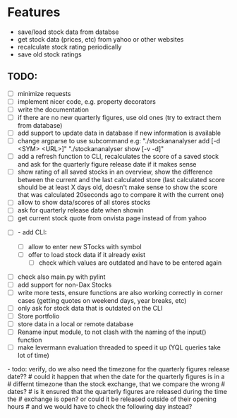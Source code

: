 # Features

- save/load stock data from databse
- get stock data (prices, etc) from yahoo or other websites
- recalculate stock rating periodically
- save old stock ratings

## TODO:

- [ ] minimize requests
- [ ] implement nicer code, e.g. property decorators
- [ ] write the documentation
- [ ] if there are no new quarterly figures, use old ones (try to extract
      them from database)
- [ ] add support to update data in database if new information is
      available
- [ ] change argparse to use subcommand e.g: "./stockananalyser add \[-d
      \<SYM\> \<URL\>\]" "./stockananalyser show \[-v -d\]"
- [ ] add a refresh function to CLI, recalculates the score of a saved
      stock and ask for the quarterly figure release date if it makes
      sense
- [ ] show rating of all saved stocks in an overview, show the difference
      between the current and the last calculated store (last calculated
      score should be at least X days old, doesn't make sense to show the
      score that was calculated 20seconds ago to compare it with the
      current one)
- [ ] allow to show data/scores of all stores stocks
- [ ] ask for quarterly release date when showin
- [ ] get current stock quote from onvista page instead of from yahoo

<!-- end list -->

- [ ] \- add CLI:

  - [ ] allow to enter new STocks with symbol
  - [ ] offer to load stock data if it already exist
    - [ ] check which values are outdated and have to be entered again

<!-- end list -->

- [ ] check also main.py with pylint
- [ ] add support for non-Dax Stocks
- [ ] write more tests, ensure functions are also working correctly in
      corner cases (getting quotes on weekend days, year breaks, etc)
- [ ] only ask for stock data that is outdated on the CLI
- [ ] Store portfolio
- [ ] store data in a local or remote database
- [ ] Rename input module, to not clash with the naming of the input()
      function
- [ ] make levermann evaluation threaded to speed it up (YQL queries take
      lot of time)

\- todo: verify, do we also need the timezone for the quarterly figures
release date?? \# could it happen that when the date for the quarterly
figures is in a \# differnt timezone than the stock exchange, that we
compare the wrong \# dates? \# is it ensured that the quarterly figures
are released during the time the \# exchange is open? or could it be
released outside of their opening hours \# and we would have to check
the following day instead?
